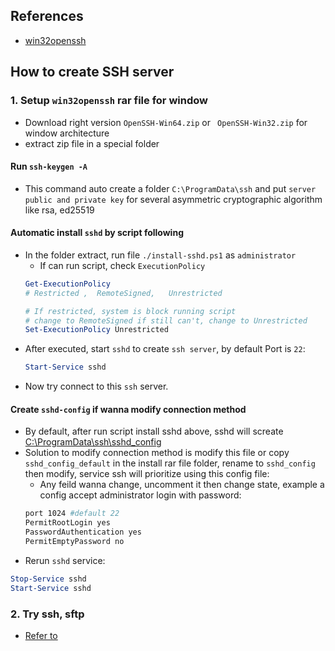 ## References
- [win32openssh](https://github.com/PowerShell/Win32-OpenSSH)

## How to create SSH server
### 1. Setup `win32openssh` rar file for window
- Download right version ` OpenSSH-Win64.zip ` or `  OpenSSH-Win32.zip ` for window architecture
- extract zip file in a special folder

#### Run `ssh-keygen -A`
- This command auto create a folder `C:\ProgramData\ssh` and put `server public and private key` for several asymmetric cryptographic algorithm like rsa, ed25519

#### Automatic install `sshd` by script following
- In the folder extract, run file `./install-sshd.ps1` as `administrator`
    - If can run script, check `ExecutionPolicy`
    ```powershell
    Get-ExecutionPolicy
    # Restricted ,  RemoteSigned,   Unrestricted

    # If restricted, system is block running script
    # change to RemoteSigned if still can't, change to Unrestricted
    Set-ExecutionPolicy Unrestricted
    ```
- After executed, start `sshd` to create `ssh server`, by default Port is `22`:
    ```powershell
    Start-Service sshd
    ```
- Now try connect to this `ssh` server.

#### Create `sshd-config` if wanna modify connection method
- By default, after run script install sshd above, sshd will screate [C:\ProgramData\ssh\sshd_config](../Some_bugs/Linux_Lubuntu_24_04/doc/sshd_config_default)
- Solution to modify connection method is modify this file or copy `sshd_config_default` in the install rar file folder, rename to `sshd_config` then modify, service ssh will prioritize using this config file:
    - Any feild wanna change, uncomment it then change state, example a config accept administrator login with password:
    ```bash
    port 1024 #default 22
    PermitRootLogin yes
    PasswordAuthentication yes
    PermitEmptyPassword no
    ```
- Rerun `sshd` service:
```powershell
Stop-Service sshd
Start-Service sshd
```

### 2. Try ssh, sftp
- [Refer to](https://github.com/TrinhHuuGiang/Learn-sqlite-and-linux/blob/master/Linux_command/Note/p2/_001_termux_install_ssh.md)
